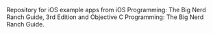 Repository for iOS example apps from iOS Programming: The Big Nerd Ranch Guide, 3rd Edition and Objective C Programming: The Big Nerd Ranch Guide.
